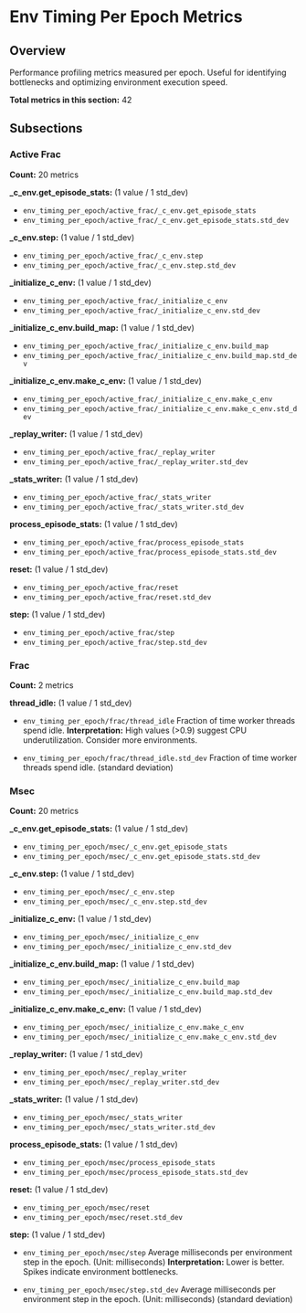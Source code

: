 # Env Timing Per Epoch Metrics

## Overview

Performance profiling metrics measured per epoch. Useful for identifying bottlenecks and
optimizing environment execution speed.

**Total metrics in this section:** 42

## Subsections

### Active Frac

**Count:** 20 metrics

**_c_env.get_episode_stats:** (1 value / 1 std_dev)
- `env_timing_per_epoch/active_frac/_c_env.get_episode_stats`
- `env_timing_per_epoch/active_frac/_c_env.get_episode_stats.std_dev`

**_c_env.step:** (1 value / 1 std_dev)
- `env_timing_per_epoch/active_frac/_c_env.step`
- `env_timing_per_epoch/active_frac/_c_env.step.std_dev`

**_initialize_c_env:** (1 value / 1 std_dev)
- `env_timing_per_epoch/active_frac/_initialize_c_env`
- `env_timing_per_epoch/active_frac/_initialize_c_env.std_dev`

**_initialize_c_env.build_map:** (1 value / 1 std_dev)
- `env_timing_per_epoch/active_frac/_initialize_c_env.build_map`
- `env_timing_per_epoch/active_frac/_initialize_c_env.build_map.std_dev`

**_initialize_c_env.make_c_env:** (1 value / 1 std_dev)
- `env_timing_per_epoch/active_frac/_initialize_c_env.make_c_env`
- `env_timing_per_epoch/active_frac/_initialize_c_env.make_c_env.std_dev`

**_replay_writer:** (1 value / 1 std_dev)
- `env_timing_per_epoch/active_frac/_replay_writer`
- `env_timing_per_epoch/active_frac/_replay_writer.std_dev`

**_stats_writer:** (1 value / 1 std_dev)
- `env_timing_per_epoch/active_frac/_stats_writer`
- `env_timing_per_epoch/active_frac/_stats_writer.std_dev`

**process_episode_stats:** (1 value / 1 std_dev)
- `env_timing_per_epoch/active_frac/process_episode_stats`
- `env_timing_per_epoch/active_frac/process_episode_stats.std_dev`

**reset:** (1 value / 1 std_dev)
- `env_timing_per_epoch/active_frac/reset`
- `env_timing_per_epoch/active_frac/reset.std_dev`

**step:** (1 value / 1 std_dev)
- `env_timing_per_epoch/active_frac/step`
- `env_timing_per_epoch/active_frac/step.std_dev`


### Frac

**Count:** 2 metrics

**thread_idle:** (1 value / 1 std_dev)
- `env_timing_per_epoch/frac/thread_idle`
    Fraction of time worker threads spend idle.
    **Interpretation:** High values (>0.9) suggest CPU underutilization. Consider more environments.

- `env_timing_per_epoch/frac/thread_idle.std_dev`
    Fraction of time worker threads spend idle. (standard deviation)



### Msec

**Count:** 20 metrics

**_c_env.get_episode_stats:** (1 value / 1 std_dev)
- `env_timing_per_epoch/msec/_c_env.get_episode_stats`
- `env_timing_per_epoch/msec/_c_env.get_episode_stats.std_dev`

**_c_env.step:** (1 value / 1 std_dev)
- `env_timing_per_epoch/msec/_c_env.step`
- `env_timing_per_epoch/msec/_c_env.step.std_dev`

**_initialize_c_env:** (1 value / 1 std_dev)
- `env_timing_per_epoch/msec/_initialize_c_env`
- `env_timing_per_epoch/msec/_initialize_c_env.std_dev`

**_initialize_c_env.build_map:** (1 value / 1 std_dev)
- `env_timing_per_epoch/msec/_initialize_c_env.build_map`
- `env_timing_per_epoch/msec/_initialize_c_env.build_map.std_dev`

**_initialize_c_env.make_c_env:** (1 value / 1 std_dev)
- `env_timing_per_epoch/msec/_initialize_c_env.make_c_env`
- `env_timing_per_epoch/msec/_initialize_c_env.make_c_env.std_dev`

**_replay_writer:** (1 value / 1 std_dev)
- `env_timing_per_epoch/msec/_replay_writer`
- `env_timing_per_epoch/msec/_replay_writer.std_dev`

**_stats_writer:** (1 value / 1 std_dev)
- `env_timing_per_epoch/msec/_stats_writer`
- `env_timing_per_epoch/msec/_stats_writer.std_dev`

**process_episode_stats:** (1 value / 1 std_dev)
- `env_timing_per_epoch/msec/process_episode_stats`
- `env_timing_per_epoch/msec/process_episode_stats.std_dev`

**reset:** (1 value / 1 std_dev)
- `env_timing_per_epoch/msec/reset`
- `env_timing_per_epoch/msec/reset.std_dev`

**step:** (1 value / 1 std_dev)
- `env_timing_per_epoch/msec/step`
    Average milliseconds per environment step in the epoch. (Unit: milliseconds)
    **Interpretation:** Lower is better. Spikes indicate environment bottlenecks.

- `env_timing_per_epoch/msec/step.std_dev`
    Average milliseconds per environment step in the epoch. (Unit: milliseconds) (standard deviation)



